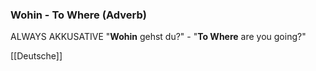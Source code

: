 ### Wohin - To Where   (Adverb)

ALWAYS AKKUSATIVE
"**Wohin** gehst du?" - "**To Where** are you going?"



[[Deutsche]]